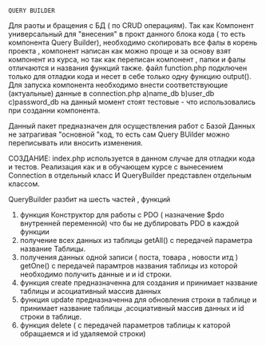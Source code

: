 	QUERY BUILDER
Для раоты  и бращения с БД ( по CRUD операциям).
Так как Компонент универсальный  для "внесения" в прокт данного блока кода 
( то есть компонента Query Builder),
необходимо скопировать все фалы в корень проекта ,
компонент написан как можно проще и за основу взят компонент из курса, 
но так как переписан компонент  , папки и фалы отличаются и названия функций также.
файл function.php подключен только для отладки кода и несет в себе только одну функцию output().
Для запуска компонента необходимо внести соответствующие (актуальные) данные  в connection.php
a)name_db
b)user_db
c)password_db
на данный момент стоят тестовые - что использовались при созданни компонента.

Данный пакет предназначен для осуществления работ с Базой Данных не затрагивая "основной "код, 
то есть сам Query BUilder можно переписывать или вносить изменения.

СОЗДАНИЕ:
index.php используется в данном случае для отладки кода и тестов.
Реализация как и в обучающем курсе с вынесением Connection в отдельный класc
И QueryBuilder представлен отдельным классом.

QueryBuilder разбит на 
шесть частей , функций 
1) функция Конструктор для работы с PDO ( назначение $pdo внутренней переменной)
что бы не дублировать PDO в каждой функции
2) получение всех данных из таблицы getAll() с передачей параметра название Таблицы.
3) получения данных одной записи ( поста, товара , новости итд ) getOne() с передачей парамтров названия таблицы из которой необходимо получить данные и и id строки.
4) функция create предназначенна для создания и принимает название таблицы и асоциативный массив данных
5) функция update предназначенна для обновления строки в таблице и принимает название таблицы ,асоциативный массив данных и id строки в таблице.
6) функция delete ( с передачей параметров таблицы к каторой обращаемся и id удаляемой строки)


